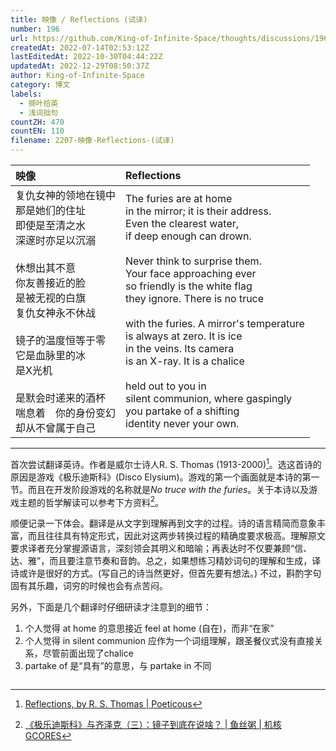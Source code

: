 ```yaml
---
title: 映像 / Reflections (试译)
number: 196
url: https://github.com/King-of-Infinite-Space/thoughts/discussions/196
createdAt: 2022-07-14T02:53:12Z
lastEditedAt: 2022-10-30T04:44:22Z
updatedAt: 2022-12-29T08:50:37Z
author: King-of-Infinite-Space
category: 博文
labels:
  - 撷叶拾英
  - 浅词拙句
countZH: 470
countEN: 110
filename: 2207-映像-Reflections-(试译)
---
```


|映像| Reflections|
|:---|:---|
|复仇女神的领地在镜中<br>那是她们的住址<br>即使是至清之水<br>深邃时亦足以沉溺<br><br>休想出其不意<br>你友善接近的脸<br>是被无视的白旗<br>复仇女神永不休战<br><br>镜子的温度恒等于零<br>它是血脉里的冰<br>是X光机<br><br>是默会时递来的酒杯<br>喘息着　你的身份变幻<br>却从不曾属于自己<br>| The furies are at home<br>in the mirror; it is their address.<br>Even the clearest water,<br>if deep enough can drown.<br><br>Never think to surprise them.<br>Your face approaching ever<br>so friendly is the white flag<br>they ignore. There is no truce<br><br>with the furies. A mirror's temperature<br>is always at zero. It is ice<br>in the veins. Its camera<br>is an X-ray. It is a chalice<br><br>held out to you in<br>silent communion, where gaspingly<br>you partake of a shifting<br>identity never your own.|

---

首次尝试翻译英诗。作者是威尔士诗人R. S. Thomas (1913-2000)[^poem]。选这首诗的原因是游戏《极乐迪斯科》(Disco Elysium)。游戏的第一个画面就是本诗的第一节。而且在开发阶段游戏的名称就是*No truce with the furies*。关于本诗以及游戏主题的哲学解读可以参考下方资料[^de]。

顺便记录一下体会。翻译是从文字到理解再到文字的过程。诗的语言精简而意象丰富，而且往往具有特定形式，因此对这两步转换过程的精确度要求极高。理解原文要求译者充分掌握源语言，深刻领会其明义和暗喻；再表达时不仅要兼顾“信、达、雅”，而且要注意节奏和音韵。总之，如果想练习精妙词句的理解和生成，译诗或许是很好的方式。(写自己的诗当然更好，但首先要有想法。) 不过，斟酌字句固有其乐趣，词穷的时候也会有点苦闷。

另外，下面是几个翻译时仔细研读才注意到的细节：
1) 个人觉得 at home 的意思接近 feel at home (自在)，而非“在家”
2) 个人觉得 in silent communion 应作为一个词组理解，跟圣餐仪式没有直接关系，尽管前面出现了chalice
3) partake of 是“具有”的意思，与 partake in 不同

[^poem]: [Reflections, by R. S. Thomas | Poeticous](https://www.poeticous.com/r-s-thomas/reflections)

[^de]: [《极乐迪斯科》与齐泽克（三）：镜子到底在说啥？ | 鱼丝粥 | 机核 GCORES](https://www.gcores.com/articles/123596)
<img src='https://count.lnfinite.space/post/47.svg?plus=1' width='0' height='0' />